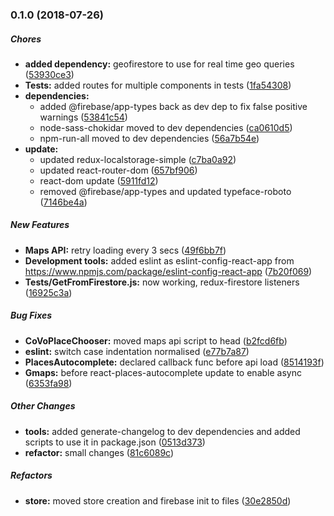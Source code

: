 ### 0.1.0 (2018-07-26)

##### Chores

* **added dependency:**  geofirestore to use for real time geo queries ([53930ce3](https://github.com/CoVoCre/CoVoBETA/commit/53930ce3b95ca35ea9350d90439436673c03a527))
* **Tests:**  added routes for multiple components in tests ([1fa54308](https://github.com/CoVoCre/CoVoBETA/commit/1fa54308d1fc2fcea8abb5b10a1a3f55b1c5aab6))
* **dependencies:**
  *  added @firebase/app-types back as dev dep to fix false positive warnings ([53841c54](https://github.com/CoVoCre/CoVoBETA/commit/53841c54b85cff0b2db655212e067914ebb1feea))
  *  node-sass-chokidar moved to dev dependencies ([ca0610d5](https://github.com/CoVoCre/CoVoBETA/commit/ca0610d5355e67062a6f746e5a8cf73f1a9fdc61))
  *  npm-run-all moved to dev dependencies ([56a7b54e](https://github.com/CoVoCre/CoVoBETA/commit/56a7b54eeaed007b5006dbcc9831ec5283c97e36))
* **update:**
  *  updated redux-localstorage-simple ([c7ba0a92](https://github.com/CoVoCre/CoVoBETA/commit/c7ba0a923efdd9305f5ef7e37206349e6eb3b9fb))
  *  updated react-router-dom ([657bf906](https://github.com/CoVoCre/CoVoBETA/commit/657bf906db73e8f6a039957ae5dac721ade7145a))
  *  react-dom update ([5911fd12](https://github.com/CoVoCre/CoVoBETA/commit/5911fd12f10b2ab94327164983d4d502aecaf57b))
  *  removed @firebase/app-types and updated typeface-roboto ([7146be4a](https://github.com/CoVoCre/CoVoBETA/commit/7146be4aa4271c48fcdb1e6fd0b23a28cb735f0c))

##### New Features

* **Maps API:**  retry loading every 3 secs ([49f6bb7f](https://github.com/CoVoCre/CoVoBETA/commit/49f6bb7f7c197d6a29fba34193ca7d7ed2df5931))
* **Development tools:**   added eslint as eslint-config-react-app from https://www.npmjs.com/package/eslint-config-react-app ([7b20f069](https://github.com/CoVoCre/CoVoBETA/commit/7b20f06919ec424a2f554ce424d5ad4ac7aeef86))
* **Tests/GetFromFirestore.js:**  now working, redux-firestore listeners ([16925c3a](https://github.com/CoVoCre/CoVoBETA/commit/16925c3ae8b48ae33d4c185b1c96a35f74c2490a))

##### Bug Fixes

* **CoVoPlaceChooser:**  moved maps api script to head ([b2fcd6fb](https://github.com/CoVoCre/CoVoBETA/commit/b2fcd6fbf4ce8b97c1d44e2787d0f400c5ceb544))
* **eslint:**  switch case indentation normalised ([e77b7a87](https://github.com/CoVoCre/CoVoBETA/commit/e77b7a875bc55767c5518972ce7ac2f49298df47))
* **PlacesAutocomplete:**   declared callback func before api load ([8514193f](https://github.com/CoVoCre/CoVoBETA/commit/8514193f46a89a5e31194b3375f80b24791aba85))
* **Gmaps:**  before react-places-autocomplete update to enable async ([6353fa98](https://github.com/CoVoCre/CoVoBETA/commit/6353fa98cff716d6b84a7cb561dfb4812bdcd8cf))

##### Other Changes

* **tools:**  added generate-changelog to dev dependencies and added scripts to use it in package.json ([0513d373](https://github.com/CoVoCre/CoVoBETA/commit/0513d3735ba46f832811178d56ba82f2719398a0))
* **refactor:**  small changes ([81c6089c](https://github.com/CoVoCre/CoVoBETA/commit/81c6089cbffe73e58890cd3222da015a80420155))

##### Refactors

* **store:**  moved store creation and firebase init to files ([30e2850d](https://github.com/CoVoCre/CoVoBETA/commit/30e2850d2149c9f2b251d72b2581fa9dee169c58))

